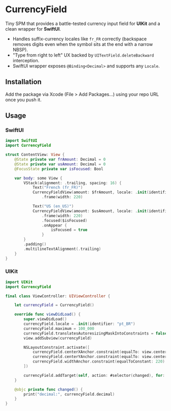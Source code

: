 # CurrencyField

Tiny SPM that provides a battle-tested currency input field for **UIKit** and a clean wrapper for **SwiftUI**.
- Handles suffix-currency locales like `fr_FR` correctly (backspace removes digits even when the symbol sits at the end with a narrow NBSP).
- "Type from right to left" UX backed by `UITextField.deleteBackward` interception.
- SwiftUI wrapper exposes `@Binding<Decimal>` and supports any `Locale`.

## Installation

Add the package via Xcode (File > Add Packages...) using your repo URL once you push it.

## Usage

### SwiftUI
```swift
import SwiftUI
import CurrencyField

struct ContentView: View {
    @State private var frAmount: Decimal = 0
    @State private var usAmount: Decimal = 0
    @FocusState private var isFocused: Bool

    var body: some View {
        VStack(alignment: .trailing, spacing: 16) {
            Text("French (fr_FR)")
            CurrencyFieldView(amount: $frAmount, locale: .init(identifier: "fr_FR"))
                .frame(width: 220)

            Text("US (en_US)")
            CurrencyFieldView(amount: $usAmount, locale: .init(identifier: "en_US"))
                .frame(width: 220)
                .focused($isFocused)
                .onAppear {
                    isFocused = true
                }
        }
        .padding()
        .multilineTextAlignment(.trailing)
    }
}
```

### UIKit
```swift
import UIKit
import CurrencyField

final class ViewController: UIViewController {

    let currencyField = CurrencyField()

    override func viewDidLoad() {
        super.viewDidLoad()
        currencyField.locale = .init(identifier: "pt_BR")
        currencyField.maximum = 100_000
        currencyField.translatesAutoresizingMaskIntoConstraints = false
        view.addSubview(currencyField)

        NSLayoutConstraint.activate([
            currencyField.centerXAnchor.constraint(equalTo: view.centerXAnchor),
            currencyField.centerYAnchor.constraint(equalTo: view.centerYAnchor),
            currencyField.widthAnchor.constraint(equalToConstant: 220)
        ])

        currencyField.addTarget(self, action: #selector(changed), for: .editingChanged)
    }

    @objc private func changed() {
        print("decimal:", currencyField.decimal)
    }
}
```
